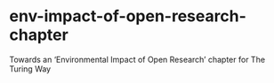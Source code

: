 # env-impact-of-open-research-chapter
Towards an ‘Environmental Impact of Open Research’ chapter for The Turing Way
